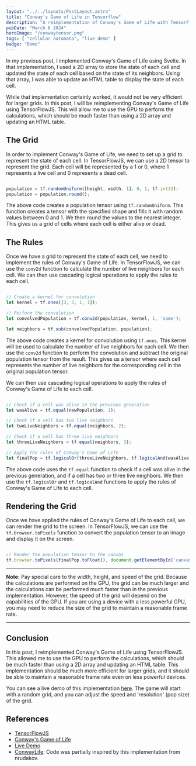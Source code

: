 ```yaml
---
layout: "../../layouts/PostLayout.astro"
title: "Conway's Game of Life in Tensorflow"
description: "A reimplementation of Conway's Game of Life with TensorFlowJS."
pubDate: "March 6 2024"
heroImage: "/conwaytensor.png"
tags: [ "cellular automata", "live demo" ]
badge: "Demo"
---
```


In my previous post, I implemented Conway's Game of Life using Svelte. In that implementation, I used a 2D array to store the state of each cell and updated the state of each cell based on the state of its neighbors. Using that array, I was able to update an HTML table to display the state of each cell.

While that implementation certainly worked, it would not be very efficient for larger grids. In this post, I will be reimplementing Conway's Game of Life using TensorFlowJS. This will allow me to use the GPU to perform the calculations, which should be much faster than using a 2D array and updating an HTML table.

## The Grid

In order to implement Conway's Game of Life, we need to set up a grid to represent the state of each cell. In TensorFlowJS, we can use a 2D tensor to represent the grid. Each cell will be represented by a 1 or 0, where 1 represents a live cell and 0 represents a dead cell.

```javascript

population = tf.randomUniform([height, width, 1], 0, 1, tf.int32);
population = population.round();

```

The above code creates a population tensor using `tf.randomUniform`. This function creates a tensor with the specified shape and fills it with random values between 0 and 1. We then round the values to the nearest integer. This gives us a grid of cells where each cell is either alive or dead.

## The Rules

Once we have a grid to represent the state of each cell, we need to implement the rules of Conway's Game of Life. In TensorFlowJS, we can use the `conv2d` function to calculate the number of live neighbors for each cell. We can then use cascading logical operations to apply the rules to each cell.

```javascript

// Create a kernel for convolution
let kernel = tf.ones([3, 3, 1, 1]);

// Perform the convolution
let convolvedPopulation = tf.conv2d(population, kernel, 1, 'same');

let neighbors = tf.sub(convolvedPopulation, population);

```

The above code creates a kernel for convolution using `tf.ones`. This kernel will be used to calculate the number of live neighbors for each cell. We then use the `conv2d` function to perform the convolution and subtract the original population tensor from the result. This gives us a tensor where each cell represents the number of live neighbors for the corresponding cell in the original population tensor.

We can then use cascading logical operations to apply the rules of Conway's Game of Life to each cell.

```javascript

// Check if a cell was alive in the previous generation
let wasAlive = tf.equal(newPopulation, 1);

// Check if a cell has two live neighbors
let twoLiveNeighbors = tf.equal(neighbors, 2);

// Check if a cell has three live neighbors
let threeLiveNeighbors = tf.equal(neighbors, 3);

// Apply the rules of Conway's Game of Life
let finalPop = tf.logicalOr(threeLiveNeighbors, tf.logicalAnd(wasAlive, twoLiveNeighbors));

```

The above code uses the `tf.equal` function to check if a cell was alive in the previous generation, and if a cell has two or three live neighbors. We then use the `tf.logicalOr` and `tf.logicalAnd` functions to apply the rules of Conway's Game of Life to each cell.

## Rendering the Grid

Once we have applied the rules of Conway's Game of Life to each cell, we can render the grid to the screen. In TensorFlowJS, we can use the `tf.browser.toPixels` function to convert the population tensor to an image and display it on the screen.

```javascript

// Render the population tensor to the canvas
tf.browser.toPixels(finalPop.toFloat(), document.getElementById('canvas'));

```

---

__**Note:**__ Pay special care to the width, height, and speed of the grid. Because the calculations are performed on the GPU, the grid can be much larger and the calculations can be performed much faster than in the previous implementation. However, the speed of the grid will depend on the capabilities of the GPU. If you are using a device with a less powerful GPU, you may need to reduce the size of the grid to maintain a reasonable frame rate.

---

## Conclusion

In this post, I reimplemented Conway's Game of Life using TensorFlowJS. This allowed me to use the GPU to perform the calculations, which should be much faster than using a 2D array and updating an HTML table. This implementation should be much more efficient for larger grids, and it should be able to maintain a reasonable frame rate even on less powerful devices.

You can see a live demo of this implementation <a href='joshgracie.com/demos/conwaytensordemo'>here</a>. The game will start with a random grid, and you can adjust the speed and 'resolution' (pop size) of the grid.

## References

- [TensorFlowJS](https://www.tensorflow.org/js)
- [Conway's Game of Life](https://en.wikipedia.org/wiki/Conway%27s_Game_of_Life)
- [Live Demo](https://joshgracie.com/demos/conwaytensordemo)
- [ConwayLife](https://github.com/nrudakov/ConwayLife/blob/master/ConwayLife.py): Code was partially inspired by this implementation from nrudakov.